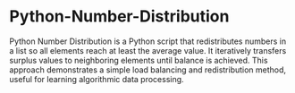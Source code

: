 # Python-Number-Distribution
Python Number Distribution is a Python script that redistributes numbers in a list so all elements reach at least the average value. It iteratively transfers surplus values to neighboring elements until balance is achieved. This approach demonstrates a simple load balancing and redistribution method, useful for learning algorithmic data processing.
